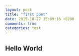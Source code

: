 ```yaml
---
layout: post
title: "first post"
date: 2015-10-27 15:09:16 +0200
comments: true
categories: test
---
```


## Hello World
